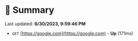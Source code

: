 # 📖 Summary
Last updated: **6/30/2023, 9:59:46 PM**

- `GET` [https://google.com](https://google.com) - **Up** (171ms)
